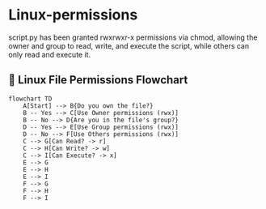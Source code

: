 # Linux-permissions
script.py has been granted rwxrwxr-x permissions via chmod, allowing the owner and group to read, write, and execute the script, while others can only read and execute it.






## 🔐 Linux File Permissions Flowchart

```mermaid
flowchart TD
    A[Start] --> B{Do you own the file?}
    B -- Yes --> C[Use Owner permissions (rwx)]
    B -- No --> D{Are you in the file's group?}
    D -- Yes --> E[Use Group permissions (rwx)]
    D -- No --> F[Use Others permissions (rwx)]
    C --> G[Can Read? -> r]
    C --> H[Can Write? -> w]
    C --> I[Can Execute? -> x]
    E --> G
    E --> H
    E --> I
    F --> G
    F --> H
    F --> I
